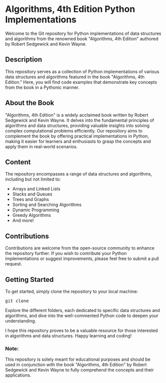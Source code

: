 # Algorithms, 4th Edition Python Implementations

Welcome to the Git repository for Python implementations of data structures and algorithms from the renowned book "Algorithms, 4th Edition" authored by Robert Sedgewick and Kevin Wayne.

## Description

This repository serves as a collection of Python implementations of various data structures and algorithms featured in the book "Algorithms, 4th Edition." Here, you will find code examples that demonstrate key concepts from the book in a Pythonic manner.

## About the Book

"Algorithms, 4th Edition" is a widely acclaimed book written by Robert Sedgewick and Kevin Wayne. It delves into the fundamental principles of algorithms and data structures, providing valuable insights into solving complex computational problems efficiently. Our repository aims to complement the book by offering practical implementations in Python, making it easier for learners and enthusiasts to grasp the concepts and apply them in real-world scenarios.

## Content

The repository encompasses a range of data structures and algorithms, including but not limited to:

- Arrays and Linked Lists
- Stacks and Queues
- Trees and Graphs
- Sorting and Searching Algorithms
- Dynamic Programming
- Greedy Algorithms
- And more!

## Contributions

Contributions are welcome from the open-source community to enhance the repository further. If you wish to contribute your Python implementations or suggest improvements, please feel free to submit a pull request.

## Getting Started

To get started, simply clone the repository to your local machine:

<pre>
git clone <repository_url>
</pre>

Explore the different folders, each dedicated to specific data structures and algorithms, and dive into the well-commented Python code to deepen your understanding.

I hope this repository proves to be a valuable resource for those interested in algorithms and data structures. Happy learning and coding!

### Note:

This repository is solely meant for educational purposes and should be used in conjunction with the book "Algorithms, 4th Edition" by Robert Sedgewick and Kevin Wayne to fully comprehend the concepts and their applications.
